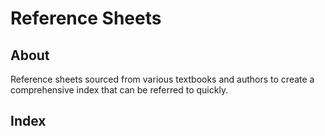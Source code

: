 # Reference Sheets

## About

Reference sheets sourced from various textbooks and authors to create
a comprehensive index that can be referred to quickly.

## Index
